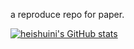 a reproduce repo for paper. 


[![heishuini's GitHub stats](https://github-readme-stats.vercel.app/api?username=heishuini&show_icons=true&theme=moltack)](https://github.com/anuraghazra/github-readme-stats)
